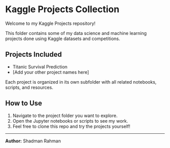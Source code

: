 # Kaggle Projects Collection

Welcome to my Kaggle Projects repository! 

This folder contains some of my data science and machine learning projects done using Kaggle datasets and competitions.

## Projects Included

- Titanic Survival Prediction
- [Add your other project names here]

Each project is organized in its own subfolder with all related notebooks, scripts, and resources.

## How to Use

1. Navigate to the project folder you want to explore.
2. Open the Jupyter notebooks or scripts to see my work.
3. Feel free to clone this repo and try the projects yourself!

---

**Author:** Shadman Rahman 